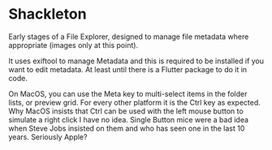 # Shackleton

Early stages of a File Explorer, designed to manage file metadata where appropriate (images only at this point).

It uses exiftool to manage Metadata and this is required to be installed if you want to edit metadata. At least until
there is a Flutter package to do it in code.

On MacOS, you can use the Meta key to multi-select items in the folder lists, or preview grid. For every other platform
it is the Ctrl key as expected. Why MacOS insists that Ctrl can be used with the left mouse button to simulate a right
click I have no idea. Single Button mice were a bad idea when Steve Jobs insisted on them and who has seen one in the
last 10 years. Seriously Apple?

